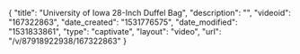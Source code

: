 {
    "title": "University of Iowa 28-Inch Duffel Bag",
    "description": "",
    "videoid": "167322863",
    "date_created": "1531776575",
    "date_modified": "1531833861",
    "type": "captivate",
    "layout": "video",
    "url": "\/v\/87918922938\/167322863"
}
